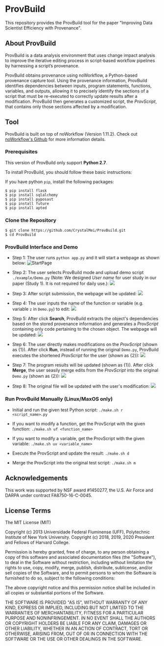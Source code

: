 # ProvBuild

This repository provides the ProvBuild tool for the paper "Improving Data Scientist Efficiency with Provenance".

## About ProvBuild
ProvBuild is a data analysis environment that uses change impact analysis to improve the iterative editing process in script-based workflow pipelines by harnessing a script’s provenance.

ProvBuild obtains provenance using noWorkflow, a Python-based provenance capture tool. Using the provenance information, ProvBuild identifies dependencies between inputs, program statements, functions, variables, and outputs, allowing it to precisely identify the sections of a script that must be re-executed to correctly update results after a modification. ProvBuild then generates a customized script, the _ProvScript_, that contains only those sections affected by a modification.

## Tool
ProvBuild is built on top of noWorkflow (Version 1.11.2). Check out [noWorkflow's Github](https://github.com/gems-uff/noworkflow) for more information details.

### Prerequisites
This version of ProvBuild only support **Python 2.7**.

To install ProvBuild, you should follow these basic instructions:

If you have python `pip`, install the following packages:

	$ pip install flask
	$ pip install sqlalchemy
	$ pip install pyposast
	$ pip install future
	$ pip install apted

### Clone the Repository

	$ git clone https://github.com/CrystalMei/ProvBuild.git
	$ cd ProvBuild
	
### ProvBuild Interface and Demo
- Step 1: The user runs `python app.py` and it will start a webpage as shown below:
![StartPage](img/0.png)

- Step 2: The user selects ProvBuild mode and upload demo script `./example/Demo.py` (Note: We designed _User_ _name_ for user study in our paper (Study 1). It is not required for daily use.):
![](img/1.png)

- Step 3: After script submission, the webpage will be updated:
![](img/2.png)

- Step 4: The user inputs the name of the function or variable (e.g. variable `z` in `Demo.py`) to edit:
![](img/4.png)

- Step 5: After click **Search**, ProvBuild extracts the object's dependencies based on the stored provenance information and generates a _ProvScript_ containing only code pertaining to the chosen object. The webpage will be updated:
![](img/5.png)

- Step 6: The user directly makes modifications on the _ProvScript_ (shown as {1}). After click **Run**, instead of running the original `Demo.py`, ProvBuild executes the shortened _ProvScript_ for the user (shown as {2}):
![](img/6.png)

- Step 7:  The program results will be updated (shown as {1}). After click **Merge**, the user seasily merge edits from the _ProvScript_ into the original `Demo.py` (shown as {2}):
![](img/7.png)

- Step 8: The original file will be updated with the user's modification:
![](img/8.png)

### Run ProvBuild Manually (Linux/MaxOS only)
* Initial and run the given test Python script: `./make.sh r <script_name>.py`

* If you want to modify a function, get the ProvScript with the given function: `./make.sh uf <function_name>`

* If you want to modify a variable, get the ProvScript with the given variable: `./make.sh uv <variable_name>`

* Execute the ProvScript and update the result: `./make.sh d`

* Merge the ProvScript into the original test script: `./make.sh m`


## Acknowledgements
This work was supported by NSF award #1450277, the U.S. Air Force and DARPA under contract FA8750-16-C-0045.

## License Terms
The MIT License (MIT)

Copyright (c) 2013 Universidade Federal Fluminense (UFF), Polytechnic Institute of New York University.
Copyright (c) 2018, 2019, 2020 President and Fellows of Harvard College.

Permission is hereby granted, free of charge, to any person obtaining a copy of this software and associated documentation files (the "Software"), to deal in the Software without restriction, including without limitation the rights to use, copy, modify, merge, publish, distribute, sublicense, and/or sell copies of the Software, and to permit persons to whom the Software is furnished to do so, subject to the following conditions:

The above copyright notice and this permission notice shall be included in all copies or substantial portions of the Software.

THE SOFTWARE IS PROVIDED "AS IS", WITHOUT WARRANTY OF ANY KIND, EXPRESS OR IMPLIED, INCLUDING BUT NOT LIMITED TO THE WARRANTIES OF MERCHANTABILITY, FITNESS FOR A PARTICULAR PURPOSE AND NONINFRINGEMENT. IN NO EVENT SHALL THE AUTHORS OR COPYRIGHT HOLDERS BE LIABLE FOR ANY CLAIM, DAMAGES OR OTHER LIABILITY, WHETHER IN AN ACTION OF CONTRACT, TORT OR OTHERWISE, ARISING FROM, OUT OF OR IN CONNECTION WITH THE SOFTWARE OR THE USE OR OTHER DEALINGS IN THE SOFTWARE.
